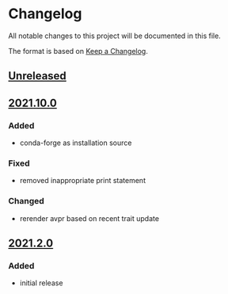 # Changelog
All notable changes to this project will be documented in this file.

The format is based on [Keep a Changelog](https://keepachangelog.com/).

## [Unreleased]

## [2021.10.0]

### Added
- conda-forge as installation source

### Fixed
- removed inappropriate print statement

### Changed
- rerender avpr based on recent trait update

## [2021.2.0]

### Added
- initial release

[Unreleased]: https://gitlab.com/yaq/yaqd-vici/-/compare/v2021.10.0...master
[2021.10.0]: https://gitlab.com/yaq/yaqd-vici/-/compare/v2021.2.0...v2021.2.0
[2021.2.0]: https://gitlab.com/yaq/yaqd-vici/-/tags/v2021.2.0


